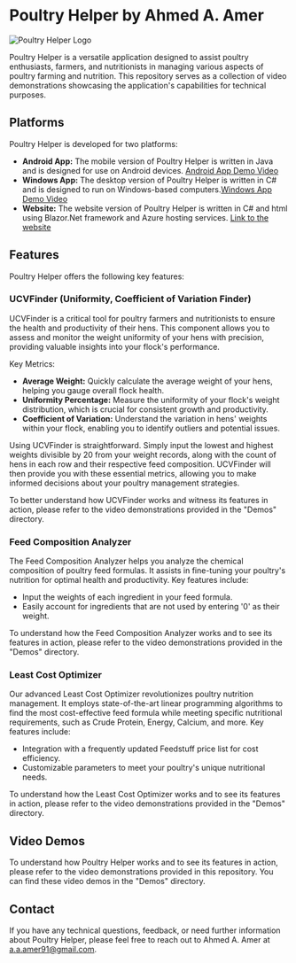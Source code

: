 # Poultry Helper by Ahmed A. Amer

![Poultry Helper Logo](https://imgur.com/ETqBVFM.png)

Poultry Helper is a versatile application designed to assist poultry enthusiasts, farmers, and nutritionists in managing various aspects of poultry farming and nutrition. This repository serves as a collection of video demonstrations showcasing the application's capabilities for technical purposes.

## Platforms

Poultry Helper is developed for two platforms:

- **Android App:** The mobile version of Poultry Helper is written in Java and is designed for use on Android devices. [Android App Demo Video](https://youtu.be/NoqWW0bsYLk)
- **Windows App:** The desktop version of Poultry Helper is written in C# and is designed to run on Windows-based computers.[Windows App Demo Video](https://youtu.be/UQn9BFQS4BE)
- **Website:** The website version of Poultry Helper is written in C# and html using Blazor.Net framework and Azure hosting services. [Link to the website](https://poultryhelperblazorserver20231009104149.azurewebsites.net/)
  
## Features

Poultry Helper offers the following key features:

### UCVFinder (Uniformity, Coefficient of Variation Finder)

UCVFinder is a critical tool for poultry farmers and nutritionists to ensure the health and productivity of their hens. This component allows you to assess and monitor the weight uniformity of your hens with precision, providing valuable insights into your flock's performance.

Key Metrics:
- **Average Weight:** Quickly calculate the average weight of your hens, helping you gauge overall flock health.
- **Uniformity Percentage:** Measure the uniformity of your flock's weight distribution, which is crucial for consistent growth and productivity.
- **Coefficient of Variation:** Understand the variation in hens' weights within your flock, enabling you to identify outliers and potential issues.

Using UCVFinder is straightforward. Simply input the lowest and highest weights divisible by 20 from your weight records, along with the count of hens in each row and their respective feed composition. UCVFinder will then provide you with these essential metrics, allowing you to make informed decisions about your poultry management strategies.

To better understand how UCVFinder works and witness its features in action, please refer to the video demonstrations provided in the "Demos" directory.

### Feed Composition Analyzer

The Feed Composition Analyzer helps you analyze the chemical composition of poultry feed formulas. It assists in fine-tuning your poultry's nutrition for optimal health and productivity. Key features include:

- Input the weights of each ingredient in your feed formula.
- Easily account for ingredients that are not used by entering '0' as their weight.

To understand how the Feed Composition Analyzer works and to see its features in action, please refer to the video demonstrations provided in the "Demos" directory.

### Least Cost Optimizer

Our advanced Least Cost Optimizer revolutionizes poultry nutrition management. It employs state-of-the-art linear programming algorithms to find the most cost-effective feed formula while meeting specific nutritional requirements, such as Crude Protein, Energy, Calcium, and more. Key features include:

- Integration with a frequently updated Feedstuff price list for cost efficiency.
- Customizable parameters to meet your poultry's unique nutritional needs.

To understand how the Least Cost Optimizer works and to see its features in action, please refer to the video demonstrations provided in the "Demos" directory.

## Video Demos

To understand how Poultry Helper works and to see its features in action, please refer to the video demonstrations provided in this repository. You can find these video demos in the "Demos" directory.

## Contact

If you have any technical questions, feedback, or need further information about Poultry Helper, please feel free to reach out to Ahmed A. Amer at [a.a.amer91@gmail.com](mailto:a.a.amer91@gmail.com).
